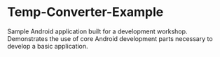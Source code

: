 Temp-Converter-Example
======================

Sample Android application built for a development workshop. Demonstrates the use of core Android development parts necessary to develop a basic application.
